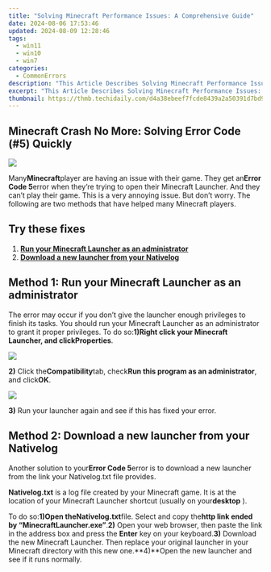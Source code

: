```yaml
---
title: "Solving Minecraft Performance Issues: A Comprehensive Guide"
date: 2024-08-06 17:53:46
updated: 2024-08-09 12:28:46
tags:
  - win11
  - win10
  - win7
categories:
  - CommonErrors
description: "This Article Describes Solving Minecraft Performance Issues: A Comprehensive Guide"
excerpt: "This Article Describes Solving Minecraft Performance Issues: A Comprehensive Guide"
thumbnail: https://thmb.techidaily.com/d4a38ebeef7fcde8439a2a50391d7bd9b46cb2287710359624ae1485aff3b993.jpg
---
```


## Minecraft Crash No More: Solving Error Code (#5) Quickly

![](https://images.drivereasy.com/wp-content/uploads/2018/03/img_5ab32f94122dc.png)

Many**Minecraft**player are having an issue with their game. They get an**Error Code 5**error when they’re trying to open their Minecraft Launcher. And they can’t play their game. This is a very annoying issue. But don’t worry. The following are two methods that have helped many Minecraft players.

## Try these fixes

1. [**Run your Minecraft Launcher as an administrator**](https://tools.techidaily.com/drivereasy/download/)
2. [**Download a new launcher from your Nativelog**](https://tools.techidaily.com/drivereasy/download/)

## Method 1: Run your Minecraft Launcher as an administrator

The error may occur if you don’t give the launcher enough privileges to finish its tasks. You should run your Minecraft Launcher as an administrator to grant it proper privileges. To do so:**1)**Right click your Minecraft Launcher, and click**Properties**.

![](https://images.drivereasy.com/wp-content/uploads/2018/03/img_5ab3533defaa4.png)

**2)** Click the**Compatibility**tab, check**Run this program as an administrator**, and click**OK**.

![](https://images.drivereasy.com/wp-content/uploads/2018/03/img_5ab353990883c.png)

**3)** Run your launcher again and see if this has fixed your error.

## Method 2: Download a new launcher from your Nativelog

Another solution to your**Error Code 5**error is to download a new launcher from the link your Nativelog.txt file provides.

**Nativelog.txt** is a log file created by your Minecraft game. It is at the location of your Minecraft Launcher shortcut (usually on your**desktop** ).

To do so:**1)**Open the**Nativelog.txt**file. Select and copy the**http link ended by “MinecraftLauncher.exe”**.**2)** Open your web browser, then paste the link in the address box and press the **Enter** key on your keyboard.**3)** Download the new Minecraft Launcher. Then replace your original launcher in your Minecraft directory with this new one.**4)**Open the new launcher and see if it runs normally.

<ins class="adsbygoogle"
     style="display:block"
     data-ad-format="autorelaxed"
     data-ad-client="ca-pub-7571918770474297"
     data-ad-slot="1223367746"></ins>



<ins class="adsbygoogle"
     style="display:block"
     data-ad-client="ca-pub-7571918770474297"
     data-ad-slot="8358498916"
     data-ad-format="auto"
     data-full-width-responsive="true"></ins>
